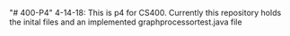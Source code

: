 "# 400-P4" 
4-14-18: 
This is p4 for CS400.
Currently this repository holds the inital files and an implemented graphprocessortest.java file
